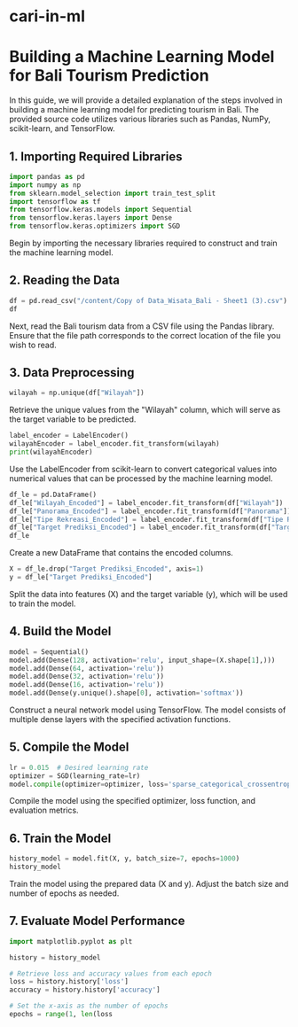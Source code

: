 # cari-in-ml
# Building a Machine Learning Model for Bali Tourism Prediction

In this guide, we will provide a detailed explanation of the steps involved in building a machine learning model for predicting tourism in Bali. The provided source code utilizes various libraries such as Pandas, NumPy, scikit-learn, and TensorFlow.

## 1. Importing Required Libraries

```python
import pandas as pd
import numpy as np
from sklearn.model_selection import train_test_split
import tensorflow as tf
from tensorflow.keras.models import Sequential
from tensorflow.keras.layers import Dense
from tensorflow.keras.optimizers import SGD
```

Begin by importing the necessary libraries required to construct and train the machine learning model.

## 2. Reading the Data

```python
df = pd.read_csv("/content/Copy of Data_Wisata_Bali - Sheet1 (3).csv")
df
```

Next, read the Bali tourism data from a CSV file using the Pandas library. Ensure that the file path corresponds to the correct location of the file you wish to read.

## 3. Data Preprocessing

```python
wilayah = np.unique(df["Wilayah"])
```

Retrieve the unique values from the "Wilayah" column, which will serve as the target variable to be predicted.

```python
label_encoder = LabelEncoder()
wilayahEncoder = label_encoder.fit_transform(wilayah)
print(wilayahEncoder)
```

Use the LabelEncoder from scikit-learn to convert categorical values into numerical values that can be processed by the machine learning model.

```python
df_le = pd.DataFrame()
df_le["Wilayah_Encoded"] = label_encoder.fit_transform(df["Wilayah"])
df_le["Panorama_Encoded"] = label_encoder.fit_transform(df["Panorama"])
df_le["Tipe Rekreasi_Encoded"] = label_encoder.fit_transform(df["Tipe Rekreasi"])
df_le["Target Prediksi_Encoded"] = label_encoder.fit_transform(df["Target Prediksi (y)"])
df_le
```

Create a new DataFrame that contains the encoded columns.

```python
X = df_le.drop("Target Prediksi_Encoded", axis=1)
y = df_le["Target Prediksi_Encoded"]
```

Split the data into features (X) and the target variable (y), which will be used to train the model.

## 4. Build the Model

```python
model = Sequential()
model.add(Dense(128, activation='relu', input_shape=(X.shape[1],)))
model.add(Dense(64, activation='relu'))
model.add(Dense(32, activation='relu'))
model.add(Dense(16, activation='relu'))
model.add(Dense(y.unique().shape[0], activation='softmax'))
```

Construct a neural network model using TensorFlow. The model consists of multiple dense layers with the specified activation functions.

## 5. Compile the Model

```python
lr = 0.015  # Desired learning rate
optimizer = SGD(learning_rate=lr)
model.compile(optimizer=optimizer, loss='sparse_categorical_crossentropy', metrics=['accuracy'])
```

Compile the model using the specified optimizer, loss function, and evaluation metrics.

## 6. Train the Model

```python
history_model = model.fit(X, y, batch_size=7, epochs=1000)
history_model
```

Train the model using the prepared data (X and y). Adjust the batch size and number of epochs as needed.

## 7. Evaluate Model Performance

```python
import matplotlib.pyplot as plt

history = history_model

# Retrieve loss and accuracy values from each epoch
loss = history.history['loss']
accuracy = history.history['accuracy']

# Set the x-axis as the number of epochs
epochs = range(1, len(loss
